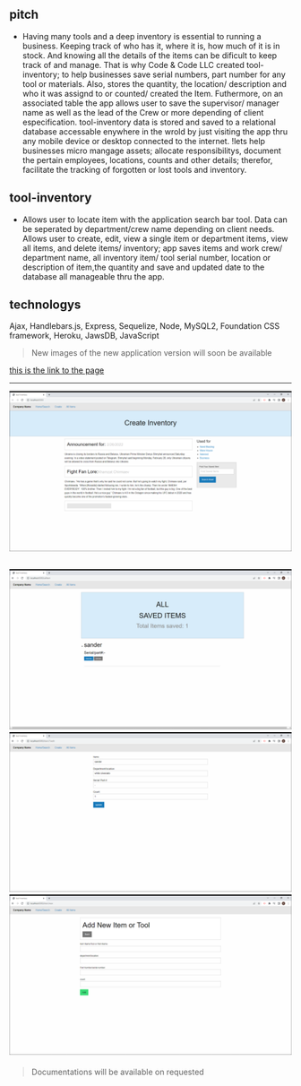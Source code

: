 ## pitch 
- Having many tools and a deep inventory is essential to running a business. Keeping track of who has it, where it is, how much of it is in stock. And knowing all the details of the items can be dificult to keep track of and manage. That is why Code & Code LLC created tool-inventory; to help businesses save serial numbers, part number for any tool or materials. Also, stores the quantity, the location/ description and who it was assignd to or counted/ created the Item. Futhermore, on an associated table the app allows user to save the supervisor/ manager name as well as the lead of the Crew or more depending of client especification. tool-inventory data is stored and saved to a relational database  accessable enywhere in the wrold by just visiting the app thru any mobile device or desktop connected to the internet. !lets help businesses micro mangage assets; allocate responsibilitys, document the pertain employees, locations, counts and other details; therefor, facilitate the tracking of forgotten or lost tools and inventory.

## tool-inventory
- Allows user to locate item with the application search bar tool. Data can be seperated by department/crew name depending on client needs. Allows user to create, edit, view a single item or department items, view all items, and delete items/ inventory; app saves items and work crew/ department name, all inventory item/ tool serial number, location or description of item,the quantity and save and updated date to the database all manageable thru the app.

## technologys
Ajax, Handlebars.js, Express, Sequelize, Node, MySQL2, Foundation CSS framework, Heroku, JawsDB, JavaScript


> New images of the new application version will soon be available

[this is the link to the page](https://tool-inventory.herokuapp.com/)

---
![screenshot](./public/assets/images/home1.png)

![screenshot](./public/assets/images/all.png)
![screenshot](./public/assets/images/edit.png)
![screenshot](./public/assets/images/add.png)
---
> Documentations will be available on requested

